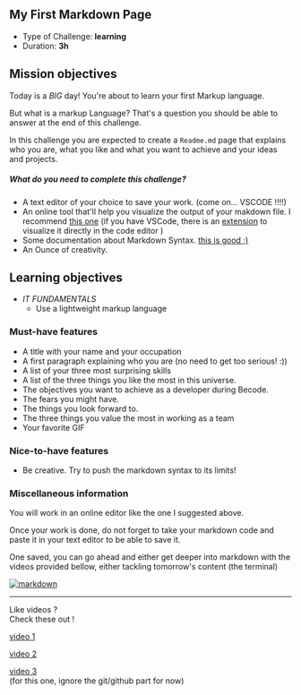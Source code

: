 ## My First Markdown Page

- Type of Challenge: **learning**
- Duration: **3h**

## Mission objectives

Today is a _BIG_ day! You're about to learn your first Markup language.

But what is a markup Language? That's a question you should be able to answer at the end of this challenge.

In this challenge you are expected to create a `Readme.md` page that explains who you are, what you like and what you want to achieve and your ideas and projects.

##### What do you need to complete this challenge?

- A text editor of your choice to save your work. (come on... VSCODE !!!!)
- An online tool that'll help you visualize the output of your makdown file. I recommend [this one](https://dillinger.io/) (if you have VSCode, there is an [extension](https://marketplace.visualstudio.com/items?itemName=shd101wyy.markdown-preview-enhanced) to visualize it directly in the code editor )
- Some documentation about Markdown Syntax. [this is good ;)](https://www.markdownguide.org/basic-syntax/)
- An Ounce of creativity.

## Learning objectives

- _IT FUNDAMENTALS_
  - Use a lightweight markup language

### Must-have features

- A title with your name and your occupation
- A first paragraph explaining who you are (no need to get too serious! :))
- A list of your three most surprising skills
- A list of the three things you like the most in this universe.
- The objectives you want to achieve as a developer during Becode.
- The fears you might have.
- The things you look forward to.
- The three things you value the most in working as a team
- Your favorite GIF

### Nice-to-have features

- Be creative. Try to push the markdown syntax to its limits!

### Miscellaneous information

You will work in an online editor like the one I suggested above.

Once your work is done, do not forget to take your markdown code and paste it in your text editor to be able to save it.

One saved, you can go ahead and either get deeper into markdown with the videos provided bellow, either tackling tomorrow's content (the terminal)

[![markdown](https://camo.githubusercontent.com/915d9ec5c6585b9b3bde11715aa2bbea2cdc1198463232cd20c7f4dc0941ed34/68747470733a2f2f6d656469612e67697068792e636f6d2f6d656469612f76464b716e43644c504e4f4b632f67697068792e676966)](https://camo.githubusercontent.com/915d9ec5c6585b9b3bde11715aa2bbea2cdc1198463232cd20c7f4dc0941ed34/68747470733a2f2f6d656469612e67697068792e636f6d2f6d656469612f76464b716e43644c504e4f4b632f67697068792e676966)

---

Like videos ?  
Check these out !

[video 1](https://www.youtube.com/watch?v=bpdvNwvEeSE&ab_channel=HiteshChoudhary)

[video 2](https://www.youtube.com/watch?v=hpAJMSS8pvs&ab_channel=NicholasCifuentes-Goodbody)

[video 3 ](https://www.youtube.com/watch?v=HUBNt18RFbo&t=977s&ab_channel=TraversyMedia)  
(for this one, ignore the git/github part for now)
